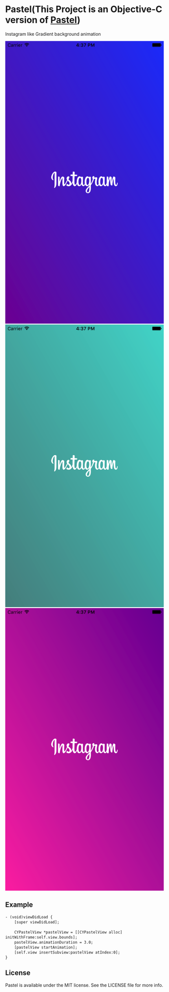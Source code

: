 # Pastel(This Project is an Objective-C version of [Pastel](https://github.com/cruisediary/Pastel))
Instagram like Gradient background animation

![Simulator Screen Shot 1.png](images/1.png)
![Simulator Screen Shot 2.png](images/2.png)
![Simulator Screen Shot 3.png](images/3.png)

## Example

```objc
- (void)viewDidLoad {
    [super viewDidLoad];
    
    CYPastelView *pastelView = [[CYPastelView alloc] initWithFrame:self.view.bounds];
    pastelView.animationDuration = 3.0;
    [pastelView startAnimation];
    [self.view insertSubview:pastelView atIndex:0];
}
```

## License

Pastel is available under the MIT license. See the LICENSE file for more info.
